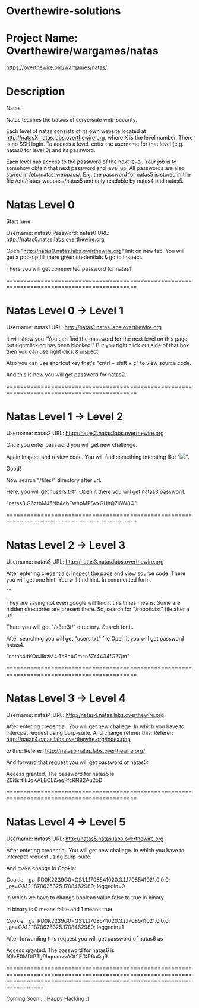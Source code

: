 # Overthewire-solutions

Project Name: Overthewire/wargames/natas
=============================================================================================================================================================================
https://overthewire.org/wargames/natas/

Description
=============================================================================================================================================================================
Natas

Natas teaches the basics of serverside web-security.

Each level of natas consists of its own website located at http://natasX.natas.labs.overthewire.org, where X is the level number. There is no SSH login. To access a level, enter the username for that level (e.g. natas0 for level 0) and its password.

Each level has access to the password of the next level. Your job is to somehow obtain that next password and level up. All passwords are also stored in /etc/natas_webpass/. E.g. the password for natas5 is stored in the file /etc/natas_webpass/natas5 and only readable by natas4 and natas5.


Natas Level 0
============================================================================================
Start here:

Username: natas0
Password: natas0
URL:      http://natas0.natas.labs.overthewire.org

Open 
"http://natas0.natas.labs.overthewire.org" link on new tab. 
You will get a pop-up fill there given credentials & go to inspect.

There you will get commented password for natas1:

<!--The password for natas1 is g9D9cREhslqBKtcA2uocGHPfMZVzeFK6 -->

============================================================================================

Natas Level 0 → Level 1 
=============================================================================================================================================================================
Username: natas1
URL:      http://natas1.natas.labs.overthewire.org


It will show you
"You can find the password for the
next level on this page, but rightclicking has been blocked!" But you right click out side of that box
then you can use right click & inspect.

Also you can use shortcut key that's "cntrl + shift + c" to view source code.

And this is how you will get password for natas2.

<!--The password for natas2 is h4ubbcXrWqsTo7GGnnUMLppXbOogfBZ7 -->

============================================================================================


Natas Level 1 → Level 2
=============================================================================================================================================================================
Username: natas2
URL:      http://natas2.natas.labs.overthewire.org

Once you enter password you will get new challenge.

Again Inspect and review code. You will find something intersting like "<img src="files/pixel.png">".

Good!

Now search "/files/" directory after url.

Here, you will get "users.txt".
Open it there you will get natas3 password.

"natas3:G6ctbMJ5Nb4cbFwhpMPSvxGHhQ7I6W8Q"

============================================================================================

Natas Level 2 → Level 3
=============================================================================================================================================================================
Username: natas3
URL:      http://natas3.natas.labs.overthewire.org

After entering credentials.
Inspect the page and view source code. There you will get one hint.
You will find hint. In commented form.

"<!-- No more information leaks!! Not even Google will find it this time... -->"

They are saying not even google will find it this times means:
Some are hidden directories are present there.
So, search for "/robots.txt" file after a url.

There you will get "/s3cr3t/" directory. Search for it.

After searching you will get "users.txt" file Open it you will get password natas4.

"natas4:tKOcJIbzM4lTs8hbCmzn5Zr4434fGZQm"

============================================================================================

Natas Level 3 → Level 4
=============================================================================================================================================================================
Username: natas4
URL:      http://natas4.natas.labs.overthewire.org

After entering credential. You will get new challege.
In which you have to intercpet request using burp-suite.
And change referer this:
Referer:
http://natas4.natas.labs.overthewire.org/index.php

to this:
Referer: http://natas5.natas.labs.overthewire.org/

And forward that request you will get password of natas5:

Access granted. The password for natas5 is Z0NsrtIkJoKALBCLi5eqFfcRN82Au2oD 

============================================================================================

Natas Level 4 → Level 5
=============================================================================================================================================================================
Username: natas5
URL:      http://natas5.natas.labs.overthewire.org


After entering credential. You will get new challege.
In which you have to intercpet request using burp-suite.


And make change in Cookie:

Cookie: _ga_RD0K2239G0=GS1.1.1708541020.3.1.1708541021.0.0.0; _ga=GA1.1.1878625325.1708462980; loggedin=0

In which we have to change boolean value false to true in binary.

In binary is 0 means false and 1 means true.

Cookie: _ga_RD0K2239G0=GS1.1.1708541020.3.1.1708541021.0.0.0; _ga=GA1.1.1878625325.1708462980; loggedin=1

After forwarding this request you will get password of natas6 as

 Access granted. The password for natas6 is fOIvE0MDtPTgRhqmmvvAOt2EfXR6uQgR

=============================================================================================================================================================================

Coming Soon....
Happy Hacking :)



